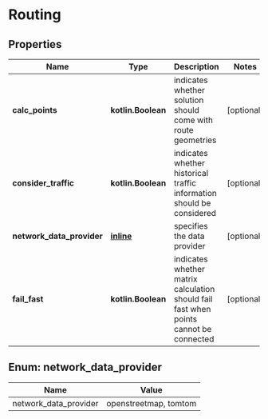 
# Routing

## Properties
Name | Type | Description | Notes
------------ | ------------- | ------------- | -------------
**calc_points** | **kotlin.Boolean** | indicates whether solution should come with route geometries |  [optional]
**consider_traffic** | **kotlin.Boolean** | indicates whether historical traffic information should be considered |  [optional]
**network_data_provider** | [**inline**](#Network_data_providerEnum) | specifies the data provider |  [optional]
**fail_fast** | **kotlin.Boolean** | indicates whether matrix calculation should fail fast when points cannot be connected |  [optional]


<a name="Network_data_providerEnum"></a>
## Enum: network_data_provider
Name | Value
---- | -----
network_data_provider | openstreetmap, tomtom



